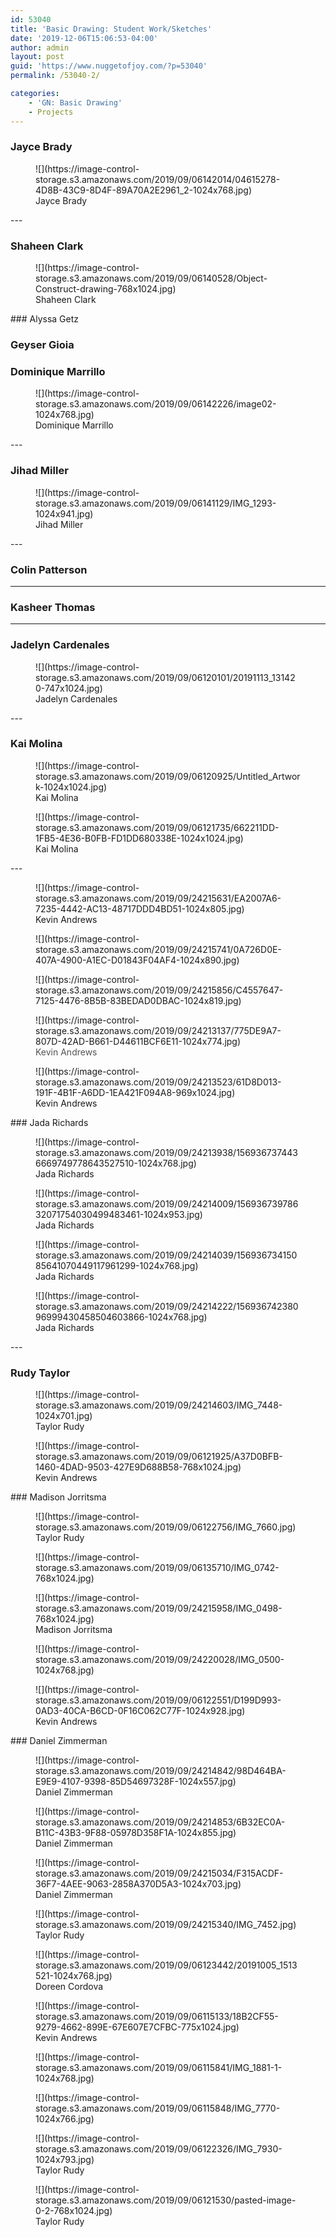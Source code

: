 ```yaml
---
id: 53040
title: 'Basic Drawing: Student Work/Sketches'
date: '2019-12-06T15:06:53-04:00'
author: admin
layout: post
guid: 'https://www.nuggetofjoy.com/?p=53040'
permalink: /53040-2/

categories:
    - 'GN: Basic Drawing'
    - Projects
---
```


### Jayce Brady

<figure class="wp-block-image size-large">![](https://image-control-storage.s3.amazonaws.com/2019/09/06142014/04615278-4D8B-43C9-8D4F-89A70A2E2961_2-1024x768.jpg)<figcaption> Jayce Brady </figcaption></figure>---

### Shaheen Clark

<figure class="wp-block-image size-large">![](https://image-control-storage.s3.amazonaws.com/2019/09/06140528/Object-Construct-drawing-768x1024.jpg)<figcaption> Shaheen Clark </figcaption></figure>### Alyssa Getz 

### Geyser Gioia

### Dominique Marrillo

<figure class="wp-block-image size-large">![](https://image-control-storage.s3.amazonaws.com/2019/09/06142226/image02-1024x768.jpg)<figcaption> Dominique Marrillo </figcaption></figure>---

### Jihad Miller

<figure class="wp-block-image size-large">![](https://image-control-storage.s3.amazonaws.com/2019/09/06141129/IMG_1293-1024x941.jpg)<figcaption> Jihad Miller </figcaption></figure>---

### Colin Patterson

---

### Kasheer Thomas

---

### Jadelyn Cardenales 

<figure class="wp-block-image size-large">![](https://image-control-storage.s3.amazonaws.com/2019/09/06120101/20191113_131420-747x1024.jpg)<figcaption> Jadelyn Cardenales </figcaption></figure>---

### Kai Molina

<figure class="wp-block-image size-large">![](https://image-control-storage.s3.amazonaws.com/2019/09/06120925/Untitled_Artwork-1024x1024.jpg)<figcaption> Kai Molina </figcaption></figure><figure class="wp-block-image size-large">![](https://image-control-storage.s3.amazonaws.com/2019/09/06121735/662211DD-1FB5-4E36-B0FB-FD1DD680338E-1024x1024.jpg)<figcaption> Kai Molina </figcaption></figure>---

<figure class="wp-block-image">![](https://image-control-storage.s3.amazonaws.com/2019/09/24215631/EA2007A6-7235-4442-AC13-48717DDD4BD51-1024x805.jpg)<figcaption> Kevin Andrews </figcaption></figure><figure class="wp-block-image">![](https://image-control-storage.s3.amazonaws.com/2019/09/24215741/0A726D0E-407A-4900-A1EC-D01843F04AF4-1024x890.jpg)</figure><figure class="wp-block-image">![](https://image-control-storage.s3.amazonaws.com/2019/09/24215856/C4557647-7125-4476-8B5B-83BEDAD0DBAC-1024x819.jpg)</figure><figure class="wp-block-image">![](https://image-control-storage.s3.amazonaws.com/2019/09/24213137/775DE9A7-807D-42AD-B661-D44611BCF6E11-1024x774.jpg)<figcaption><span class="tadv-color" style="color:#545454"> Kevin Andrews </span></figcaption></figure><figure class="wp-block-image">![](https://image-control-storage.s3.amazonaws.com/2019/09/24213523/61D8D013-191F-4B1F-A6DD-1EA421F094A8-969x1024.jpg)<figcaption> Kevin Andrews </figcaption></figure>### Jada Richards 

<figure class="wp-block-image">![](https://image-control-storage.s3.amazonaws.com/2019/09/24213938/1569367374436669749778643527510-1024x768.jpg)<figcaption> Jada Richards </figcaption></figure><figure class="wp-block-image">![](https://image-control-storage.s3.amazonaws.com/2019/09/24214009/15693673978632071754030499483461-1024x953.jpg)<figcaption> Jada Richards </figcaption></figure><figure class="wp-block-image">![](https://image-control-storage.s3.amazonaws.com/2019/09/24214039/15693673415085641070449117961299-1024x768.jpg)<figcaption> Jada Richards </figcaption></figure><figure class="wp-block-image">![](https://image-control-storage.s3.amazonaws.com/2019/09/24214222/15693674238096999430458504603866-1024x768.jpg)<figcaption> Jada Richards </figcaption></figure>---

### Rudy Taylor

<figure class="wp-block-image">![](https://image-control-storage.s3.amazonaws.com/2019/09/24214603/IMG_7448-1024x701.jpg)<figcaption> Taylor Rudy  
 </figcaption></figure><figure class="wp-block-image size-large">![](https://image-control-storage.s3.amazonaws.com/2019/09/06121925/A37D0BFB-1460-4DAD-9503-427E9D688B58-768x1024.jpg)<figcaption> Kevin Andrews </figcaption></figure>### Madison Jorritsma

<figure class="wp-block-image size-large">![](https://image-control-storage.s3.amazonaws.com/2019/09/06122756/IMG_7660.jpg)<figcaption> Taylor Rudy  
 </figcaption></figure><figure class="wp-block-image size-large">![](https://image-control-storage.s3.amazonaws.com/2019/09/06135710/IMG_0742-768x1024.jpg)</figure><figure class="wp-block-image">![](https://image-control-storage.s3.amazonaws.com/2019/09/24215958/IMG_0498-768x1024.jpg)<figcaption> Madison Jorritsma </figcaption></figure><figure class="wp-block-image">![](https://image-control-storage.s3.amazonaws.com/2019/09/24220028/IMG_0500-1024x768.jpg)</figure><figure class="wp-block-image size-large">![](https://image-control-storage.s3.amazonaws.com/2019/09/06122551/D199D993-0AD3-40CA-B6CD-0F16C062C77F-1024x928.jpg)<figcaption> Kevin Andrews </figcaption></figure>### Daniel Zimmerman 

<figure class="wp-block-image">![](https://image-control-storage.s3.amazonaws.com/2019/09/24214842/98D464BA-E9E9-4107-9398-85D54697328F-1024x557.jpg)<figcaption> Daniel Zimmerman </figcaption></figure><figure class="wp-block-image">![](https://image-control-storage.s3.amazonaws.com/2019/09/24214853/6B32EC0A-B11C-43B3-9F88-05978D358F1A-1024x855.jpg)<figcaption> Daniel Zimmerman </figcaption></figure><figure class="wp-block-image">![](https://image-control-storage.s3.amazonaws.com/2019/09/24215034/F315ACDF-36F7-4AEE-9063-2858A370D5A3-1024x703.jpg)<figcaption> Daniel Zimmerman </figcaption></figure><figure class="wp-block-image">![](https://image-control-storage.s3.amazonaws.com/2019/09/24215340/IMG_7452.jpg)<figcaption> Taylor Rudy </figcaption></figure><figure class="wp-block-image size-large">![](https://image-control-storage.s3.amazonaws.com/2019/09/06123442/20191005_1513521-1024x768.jpg)<figcaption> Doreen Cordova </figcaption></figure><figure class="wp-block-image size-large">![](https://image-control-storage.s3.amazonaws.com/2019/09/06115133/18B2CF55-9279-4662-899E-67E607E7CFBC-775x1024.jpg)<figcaption> Kevin Andrews </figcaption></figure><figure class="wp-block-image size-large">![](https://image-control-storage.s3.amazonaws.com/2019/09/06115841/IMG_1881-1-1024x768.jpg)</figure><figure class="wp-block-image size-large">![](https://image-control-storage.s3.amazonaws.com/2019/09/06115848/IMG_7770-1024x766.jpg)</figure><figure class="wp-block-image size-large">![](https://image-control-storage.s3.amazonaws.com/2019/09/06122326/IMG_7930-1024x793.jpg)<figcaption> Taylor Rudy </figcaption></figure><figure class="wp-block-image size-large">![](https://image-control-storage.s3.amazonaws.com/2019/09/06121530/pasted-image-0-2-768x1024.jpg)<figcaption> Taylor Rudy </figcaption></figure>